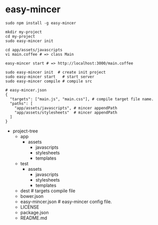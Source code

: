 easy-mincer
===========

```
sudo npm install -g easy-mincer
```

```
mkdir my-project
cd my-project
sudo easy-mincer init

cd app/assets/javascripts
vi main.coffee # => class Main

easy-mincer start # => http://localhost:3000/main.coffee
```

```
sudo easy-mincer init  # create init project
sudo easy-mincer start   # start server
sudo easy-mincer compile # compile src
```


```
# easy-mincer.json
{
  "targets": ["main.js", "main.css"], # compile target file name.
  "paths": [
    "app/assets/javascripts", # mincer appendPath
    "app/assets/stylesheets"  # mincer appendPath
  ]
}
```

* project-tree
  * app
    * assets
      * javascripts
      * stylesheets
      * templates
  * test
    * assets
      * javascripts
      * stylesheets
      * templates
  * dest # targets compile file
  * bower.json
  * easy-mincer.json # easy-mincer config file.
  * LICENSE
  * package.json
  * README.md

